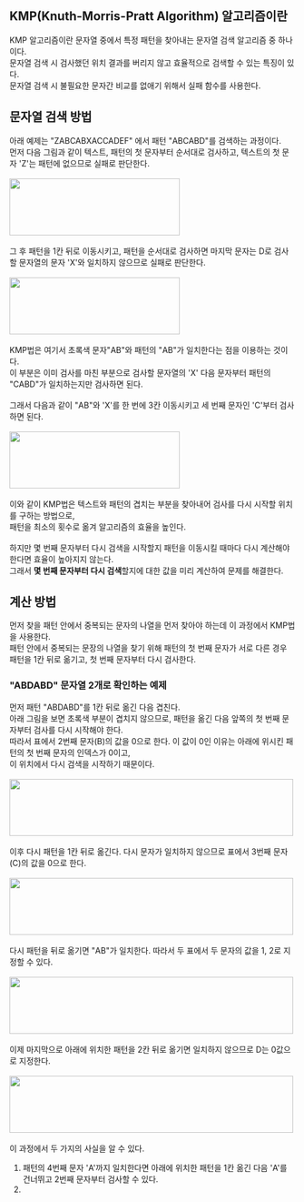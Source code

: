 ## KMP(Knuth-Morris-Pratt Algorithm) 알고리즘이란
KMP 알고리즘이란 문자열 중에서 특정 패턴을 찾아내는 문자열 검색 알고리즘 중 하나이다.
<br>
문자열 검색 시 검사했던 위치 결과를 버리지 않고 효율적으로 검색할 수 있는 특징이 있다.
<br>
문자열 검색 시 불필요한 문자간 비교를 없애기 위해서 실패 함수를 사용한다.

## 문자열 검색 방법
아래 예제는 "ZABCABXACCADEF" 에서 패턴 "ABCABD"를 검색하는 과정이다.
<br>
먼저 다음 그림과 같이 텍스트, 패턴의 첫 문자부터 순서대로 검사하고, 텍스트의 첫 문자 'Z'는 패턴에 없으므로 실패로 판단한다.
<br>
<br>
<img src="https://user-images.githubusercontent.com/87363461/201905371-6a016220-40d2-4152-a4d0-bf056845d4df.JPG" width="300" height="100">
<br>
<br>
그 후 패턴을 1칸 뒤로 이동시키고, 패턴을 순서대로 검사하면 마지막 문자는 D로 검사할 문자열의 문자 'X'와 일치하지 않으므로 실패로 판단한다.
<br>
<br>
<img src="https://user-images.githubusercontent.com/87363461/201905964-26dc75b9-9219-4192-a23b-81ebb43694a4.JPG" width="300" height="100">
<br>
<br>
KMP법은 여기서 초록색 문자"AB"와 패턴의 "AB"가 일치한다는 점을 이용하는 것이다.
<br>
이 부분은 이미 검사를 마친 부분으로 검사할 문자열의 'X' 다음 문자부터 패턴의 "CABD"가 일치하는지만 검사하면 된다.
<br>
<br>
그래서 다음과 같이 "AB"와 'X'를 한 번에 3칸 이동시키고 세 번째 문자인 'C'부터 검사하면 된다.
<br>
<br>
<img src="https://user-images.githubusercontent.com/87363461/201906171-88d838c9-b11a-46ec-bb40-77660ad6e56c.JPG" width="300" height="100">
<br>
<br>
이와 같이 KMP법은 텍스트와 패턴의 겹치는 부분을 찾아내어 검사를 다시 시작할 위치를 구하는 방법으로,
<br>
패턴을 최소의 횟수로 옮겨 알고리즘의 효율을 높인다.
<br>
<br>
하지만 몇 번째 문자부터 다시 검색을 시작할지 패턴을 이동시킬 때마다 다시 계산해야 한다면 효율이 높아지지 않는다.
<br>
그래서 <b>몇 번째 문자부터 다시 검색</b>할지에 대한 값을 미리 계산하여 문제를 해결한다.

## 계산 방법
먼저 찾을 패턴 안에서 중복되는 문자의 나열을 먼저 찾아야 하는데 이 과정에서 KMP법을 사용한다.
<br>
패턴 안에서 중복되는 문장의 나열을 찾기 위해 패턴의 첫 번째 문자가 서로 다른 경우
<br>
패턴을 1칸 뒤로 옮기고, 첫 번째 문자부터 다시 검사한다.

### "ABDABD" 문자열 2개로 확인하는 예제
먼저 패턴 "ABDABD"를 1칸 뒤로 옮긴 다음 겹친다.
<br>
아래 그림을 보면 초록색 부분이 겹치지 않으므로, 패턴을 옮긴 다음 앞쪽의 첫 번째 문자부터 검사를 다시 시작해야 한다.
<br>
따라서 표에서 2번째 문자(B)의 값을 0으로 한다. 이 값이 0인 이유는 아래에 위시킨 패턴의 첫 번째 문자의 인덱스가 0이고,
<br>
이 위치에서 다시 검색을 시작하기 때문이다.
<br>
<br>
<img src="https://user-images.githubusercontent.com/87363461/201934636-8cc811ee-a377-4d74-9a60-9563d6db1784.JPG" width="500" height="100">
<br>
<br>
이후 다시 패턴을 1칸 뒤로 옮긴다. 다시 문자가 일치하지 않으므로 표에서 3번째 문자(C)의 값을 0으로 한다.
<br>
<br>
<img src="https://user-images.githubusercontent.com/87363461/201934979-81680a54-928b-457e-a7eb-c2e2dcc8c200.JPG" width="500" height="100">
<br>
<br>
다시 패턴을 뒤로 옮기면 "AB"가 일치한다. 따라서 두 표에서 두 문자의 값을 1, 2로 지정할 수 있다.
<br>
<br>
<img src="https://user-images.githubusercontent.com/87363461/201937545-b36d3bca-a065-4909-b82b-5d02de5a8109.JPG" width="500" height="100">
<br>
<br>
이제 마지막으로 아래에 위치한 패턴을 2칸 뒤로 옮기면 일치하지 않으므로 D는 0값으로 지정한다.
<br>
<br>
<img src="https://user-images.githubusercontent.com/87363461/201938180-4699bdc1-365b-4864-9f17-2944b8e3744f.JPG" width="500" height="100">
<br>
<br>
이 과정에서 두 가지의 사실을 알 수 있다.
<ol>
<li>패턴의 4번째 문자 'A'까지 일치한다면 아래에 위치한 패턴을 1칸 옮긴 다음 'A'를 건너뛰고 2번째 문자부터 검사할 수 있다.</li>
<li></li>
</ol>
